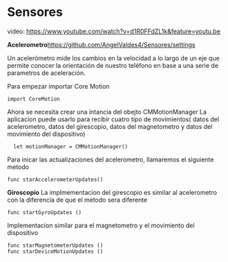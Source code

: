 # Sensores
video: https://www.youtube.com/watch?v=d1R0FFdZL1k&feature=youtu.be


**Acelerometro**https://github.com/AngelValdes4/Sensores/settings

Un acelerómetro mide los cambios en la velocidad a lo largo de un eje que permite conocer la orientación de nuestro teléfono en base a una serie de parametros de aceleración.

Para empezar importar Core Motion

    import CoreMotion

Ahora se necesita crear una intancia del obejto CMMotionManager
La aplicacion puede usarlo para recibir cuatro tipo de movimientos( datos del acelerometro, datos del girescopio, datos del magnetometro y datos del movimiento del dispositivo)

      let motionManager = CMMotionManager()

Para inicar las actualizaciones del acelerometro, llamaremos el siguiente metodo

    func starAccelerometerUpdates()
 



**Giroscopio**
La implmementacion del girescopio es similar al acelerometro con la diferencia de que el metodo sera diferente
 
 ~~~ 
 func startGyroUpdates ()
 ~~~
 
 Implementacion similar para el magnetometro y el movimiento del dispositivo
 
 ~~~ 
 func starMagnetometerUpdates ()
 func starDeviceMotionUpdates ()
~~~

